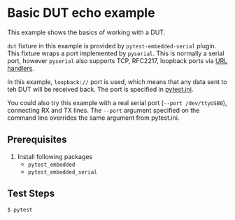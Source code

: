 # Basic DUT echo example

This example shows the basics of working with a DUT.

`dut` fixture in this example is provided by `pytest-embedded-serial` plugin. This fixture wraps a port implemented by `pyserial`. This is normally a serial port, however `pyserial` also supports TCP, RFC2217, loopback ports via [URL handlers](https://pyserial.readthedocs.io/en/latest/url_handlers.html).

In this example, `loopback://` port is used, which means that any data sent to teh DUT will be received back. The port is specified in [pytest.ini](pytest.ini).

You could also try this example with a real serial port (`--port /dev/ttyUSB0`), connecting RX and TX lines. The `--port` argument specified on the command line overrides the same argument from pytest.ini.

## Prerequisites

1. Install following packages
   - `pytest_embedded`
   - `pytest_embedded_serial`

## Test Steps

```shell
$ pytest
```
